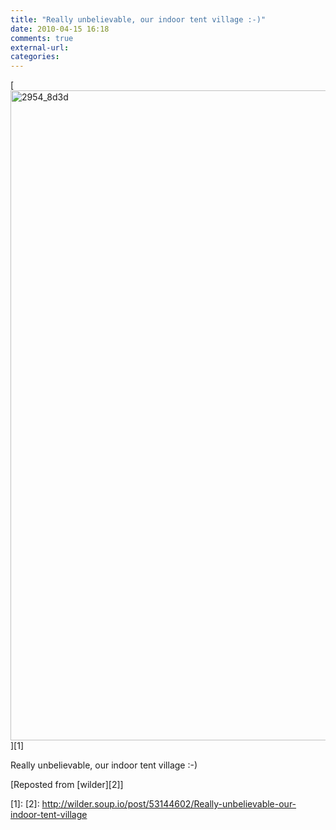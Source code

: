 ```yaml
---
title: "Really unbelievable, our indoor tent village :-)"
date: 2010-04-15 16:18
comments: true
external-url:
categories:
---
```

[<img src="http://a.asset.soup.io/asset/0785/2954_8d3d.jpeg" width="1384" height="1040" alt="2954_8d3d" />][1]

Really unbelievable, our indoor tent village :-)

[Reposted from [wilder][2]]

  [1]: 
  [2]: http://wilder.soup.io/post/53144602/Really-unbelievable-our-indoor-tent-village
